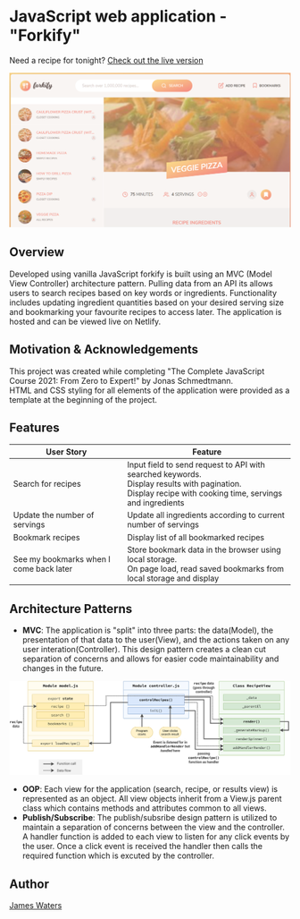 # JavaScript web application - "Forkify"

Need a recipe for tonight? [Check out the live version](https://forkifyrecipesjw.netlify.app/)
 <p align="center">
  <img src="./images/landing.PNG" alt="landingPage" width="650"/>
</p>

## Overview
Developed using vanilla JavaScript forkify is built using an MVC (Model View Controller) architecture pattern. Pulling data from an API its allows users to search recipes based on key words or ingredients. Functionality includes updating ingredient quantities based on your desired serving size and bookmarking your favourite recipes to access later. The application is hosted and can be viewed live on Netlify.  

## Motivation & Acknowledgements
This project was created while completing "The Complete JavaScript Course 2021: From Zero to Expert!" by Jonas Schmedtmann.<br>
HTML and CSS styling for all elements of the application were provided as a template at the beginning of the project.<br>

## Features 

| User Story     | Feature |
| ----------- | ----------- |
|   Search for recipes    | Input field to send request to API with searched keywords.<br>Display results with pagination.<br>Display recipe with cooking time, servings and ingredients      |
| Update the number of servings   | Update all ingredients according to current number of servings        |
| Bookmark recipes   | Display list of all bookmarked recipes        |
| See my bookmarks when I come back later   | Store bookmark data in the browser using local storage.<br>On page load, read saved bookmarks from local storage and display        |

## Architecture Patterns

- **MVC**: The application is "split" into three parts: the data(Model), the presentation of that data to the user(View), and the actions taken on any user interation(Controller). This design pattern creates a clean cut separation of concerns and allows for easier code maintainability and changes in the future. 
 <p align="center">
  <img src="./images/MVC.png" alt="landingPage" width="850"/>
</p>

- **OOP**: Each view for the application (search, recipe, or results view) is represented as an object. All view objects inherit from a View.js parent class which contains methods and attributes common to all views. 
- **Publish/Subscribe**: The publish/subsribe design pattern is utilized to maintain a separation of concerns between the view and the controller. A handler function is added to each view to listen for any click events by the user. Once a click event is received the handler then calls the required function which is excuted by the controller. 

## Author
[James Waters](https://james-waters.com)

<!-- - **Search**: Users can search a key word or ingredient. The results controller queries the API and renders the results to the screen.<br>
- **Pagination**: Results are rendered using pagination. Each page renders 10 new recipes from the search results.<br>
- **Recipe View**: Displays additonal recipe information such as ingredients, an example image, and the link to the original recipe.<br>
- **Update servings**: Automatically updates the required quantites for each ingredient when serving size is adjusted by the user.<br>
- **Bookmarks**: Allow users to mark their favourite recipes. Bookmarked recipes can be viewed and accessed in the bookmarks dropdown.  -->



